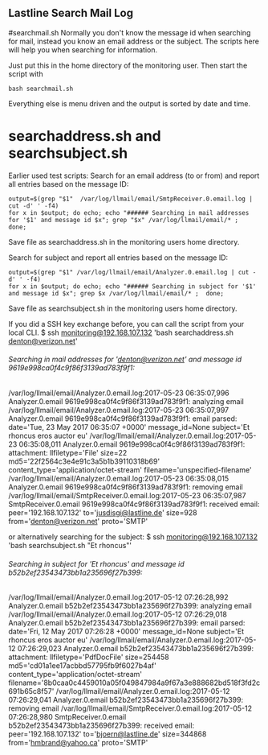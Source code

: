 ## Lastline Search Mail Log

#searchmail.sh
Normally you don't know the message id when searching for mail, instead you know an email address or the subject. 
The scripts here will help you when searching for information.


Just put this in the home directory of the monitoring user. 
Then start the script with

    bash searchmail.sh

Everything else is menu driven and the output is sorted by date and time.

# searchaddress.sh and searchsubject.sh
Earlier used test scripts:
Search for an email address (to or from) and report all entries based on the message ID:

    output=$(grep "$1"  /var/log/llmail/email/SmtpReceiver.0.email.log | cut -d' ' -f4)
    for x in $output; do echo; echo "###### Searching in mail addresses for '$1' and message id $x"; grep "$x" /var/log/llmail/email/* ;  done; 

Save file as searchaddress.sh in the monitoring users home directory.

Search for subject and report all entries based on the message ID:

    output=$(grep "$1" /var/log/llmail/email/Analyzer.0.email.log | cut -d' ' -f4)
    for x in $output; do echo; echo "###### Searching in subject for '$1' and message id $x"; grep $x /var/log/llmail/email/* ;  done; 

Save file as searchsubject.sh in the monitoring users home directory.

If you did a SSH key exchange before, you can call the script from your local CLI.
$ ssh monitoring@192.168.107.132 'bash searchaddress.sh denton@verizon.net'

###### Searching in mail addresses for 'denton@verizon.net' and message id 9619e998ca0f4c9f86f3139ad783f9f1:
/var/log/llmail/email/Analyzer.0.email.log:2017-05-23 06:35:07,996 Analyzer.0.email 9619e998ca0f4c9f86f3139ad783f9f1: analyzing email
/var/log/llmail/email/Analyzer.0.email.log:2017-05-23 06:35:07,997 Analyzer.0.email 9619e998ca0f4c9f86f3139ad783f9f1: email parsed: date='Tue, 23 May 2017 06:35:07 +0000' message_id=None subject='Et rhoncus eros auctor eu'
/var/log/llmail/email/Analyzer.0.email.log:2017-05-23 06:35:08,011 Analyzer.0.email 9619e998ca0f4c9f86f3139ad783f9f1: attachment: llfiletype='File' size=22 md5='22f2564c3e4e91c3a5b1b39110318b69' content_type='application/octet-stream' filename='unspecified-filename'
/var/log/llmail/email/Analyzer.0.email.log:2017-05-23 06:35:08,015 Analyzer.0.email 9619e998ca0f4c9f86f3139ad783f9f1: removing email
/var/log/llmail/email/SmtpReceiver.0.email.log:2017-05-23 06:35:07,987 SmtpReceiver.0.email 9619e998ca0f4c9f86f3139ad783f9f1: received email: peer='192.168.107.132' to='jusdisgi@lastline.de' size=928 from='denton@verizon.net' proto='SMTP'

or alternatively searching for the subject:
$ ssh monitoring@192.168.107.132 'bash searchsubject.sh "Et rhoncus"'

###### Searching in subject for 'Et rhoncus' and message id b52b2ef23543473bb1a235696f27b399:
/var/log/llmail/email/Analyzer.0.email.log:2017-05-12 07:26:28,992 Analyzer.0.email b52b2ef23543473bb1a235696f27b399: analyzing email
/var/log/llmail/email/Analyzer.0.email.log:2017-05-12 07:26:29,018 Analyzer.0.email b52b2ef23543473bb1a235696f27b399: email parsed: date='Fri, 12 May 2017 07:26:28 +0000' message_id=None subject='Et rhoncus eros auctor eu'
/var/log/llmail/email/Analyzer.0.email.log:2017-05-12 07:26:29,023 Analyzer.0.email b52b2ef23543473bb1a235696f27b399: attachment: llfiletype='PdfDocFile' size=254458 md5='cd01a1ee17acbbd57795fb9f6027b4af' content_type='application/octet-stream' filename='8b0caa0c4459010a05f049847984a9f67a3e888682bd518f3fd2c691b65c8f57'
/var/log/llmail/email/Analyzer.0.email.log:2017-05-12 07:26:29,041 Analyzer.0.email b52b2ef23543473bb1a235696f27b399: removing email
/var/log/llmail/email/SmtpReceiver.0.email.log:2017-05-12 07:26:28,980 SmtpReceiver.0.email b52b2ef23543473bb1a235696f27b399: received email: peer='192.168.107.132' to='bjoern@lastline.de' size=344868 from='hmbrand@yahoo.ca' proto='SMTP'
